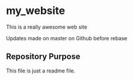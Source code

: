 # my_website

This is a really awesome web site

Updates made on master on Github before rebase

## Repository Purpose

This file is just a readme file.

